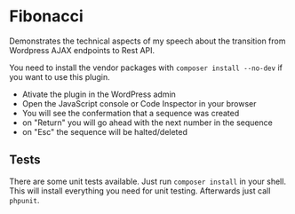 # Fibonacci

Demonstrates the technical aspects of my speech about the transition from Wordpress AJAX endpoints to Rest API.

You need to install the vendor packages with `composer install --no-dev` if you want to use this plugin.

- Ativate the plugin in the WordPress admin
- Open the JavaScript console or Code Inspector in your browser
- You will see the confermation that a sequence was created
- on "Return" you will go ahead with the next number in the sequence
- on "Esc" the sequence will be halted/deleted

## Tests

There are some unit tests available. Just run `composer install` in your shell. This will install everything you need for unit testing. Afterwards just call `phpunit`.
